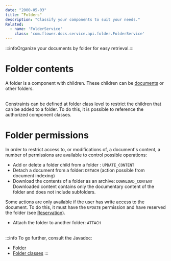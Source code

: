 ```yaml
---
date: "2000-05-03"
title: “Folders"
description: "Classify your components to suit your needs."
Related:
  - name: 'FolderService'
    class: 'com.flower.docs.service.api.folder.FolderService'
---
```

:::infoOrganize your documents by folder for easy retrieval.:::


# Folder contents

A folder is a component with children. These children can be [documents](broken-link.md) or other folders.

<br/>
Constraints can be defined at folder class level to restrict the children that can be added to a folder. To do this, it is possible to reference the authorized component classes.


# Folder permissions

In order to restrict access to, or modifications of, a document's content, a number of permissions are available to control possible operations: 

* Add or delete a folder child from a folder : `UPDATE_CONTENT`
* Detach a document from a folder: `DETACH` (action possible from document indexing)
* Download the contents of a folder as an archive: `DOWNLOAD_CONTENT` Downloaded content contains only the documentary content of the folder and does not include subfolders.

 Some actions are only available if the user has write access to the document. To do this, it must have the `UPDATE` permission and have reserved the folder (see [Reservation](broken-link.md)). 

* Attach the folder to another folder: `ATTACH`
 
<br/>
:::info
To go further, consult the Javadoc: 

* [Folder](/javadocs/domain/com/flower/docs/domain/folder/Folder.html)
* [Folder classes](/javadocs/domain/com/flower/docs/domain/folderclass/FolderClass.html)
:::